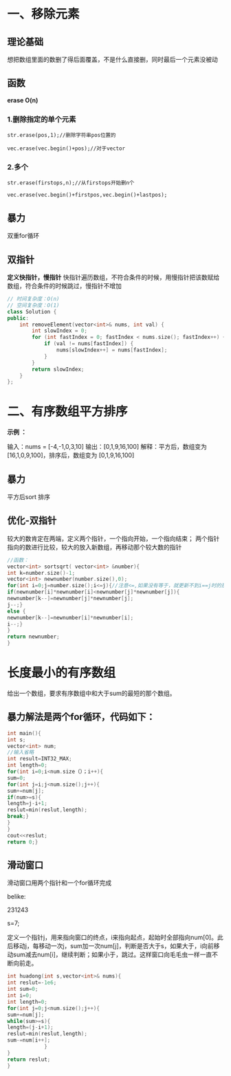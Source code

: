 # 一、移除元素
## 理论基础
想把数组里面的数删了得后面覆盖，不是什么直接删，同时最后一个元素没被动
## 函数
**erase O(n)**
### 1.删除指定的单个元素
```
str.erase(pos,1);//删除字符串pos位置的

vec.erase(vec.begin()+pos);//对于vector
```
### 2.多个
```
str.erase(firstops,n);//从firstops开始删n个

vec.erase(vec.begin()+firstpos,vec.begin()+lastpos);
```
## 暴力
双重for循环
## 双指针
**定义快指针，慢指针**
快指针遍历数组，不符合条件的时候，用慢指针把该数赋给数组，符合条件的时候跳过，慢指针不增加


```CPP
// 时间复杂度：O(n)
// 空间复杂度：O(1)
class Solution {
public:
    int removeElement(vector<int>& nums, int val) {
        int slowIndex = 0;
        for (int fastIndex = 0; fastIndex < nums.size(); fastIndex++) {
            if (val != nums[fastIndex]) {
                nums[slowIndex++] = nums[fastIndex];
            }
        }
        return slowIndex;
    }
};
```
# 二、有序数组平方排序
**示例 ：**

输入：nums = [-4,-1,0,3,10]
输出：[0,1,9,16,100]
解释：平方后，数组变为 [16,1,0,9,100]，排序后，数组变为 [0,1,9,16,100]
## 暴力
平方后sort 排序
## 优化-双指针
较大的数肯定在两端，定义两个指针，一个指向开始，一个指向结束；
两个指针指向的数进行比较，较大的放入新数组，再移动那个较大数的指针

```cpp
//函数：
vector<int> sortsqrt( vector<int> &number){
int k=number.size()-1;
vector<int> newnumber(number.size(),0);
for(int i=0;j=number.size();i<=j){//注意<=,如果没有等于，就更新不到i==j时的那个数
if(newnumber[i]*newnumber[i]<newnumber[j]*newnumber[j]){
newnumber[k--]=newnumber[j]*newnumber[j];
j--;}
else {
newnumber[k--]=newnumber[i]*newnumber[i];
i--;}
}
return newnumber;
}
```
# 长度最小的有序数组
给出一个数组，要求有序数组中和大于sum的最短的那个数组。

## 暴力解法是两个for循环，代码如下：
```cpp
int main(){
int s;
vector<int> num;
//输入省略
int result=INT32_MAX;
int length=0;
for(int i=0;i<num.size（）；i++){
sum=0;
for(int j=i;j<num.size();j++){
sum+=num[j];
if(num>=s){
length=j-i+1;
reslut=min(reslut,length);
break;}
}
}
cout<<reslut;
return 0;}
```
## 滑动窗口
滑动窗口用两个指针和一个for循环完成

belike:

231243

s=7;

定义一个指针j，用来指向窗口的终点，i来指向起点，起始时全部指向num[0]。此后移动j，每移动一次j，sum加一次num[j]，判断是否大于s，如果大于，i向前移动sum减去num[i]，继续判断；如果小于，跳过。这样窗口向毛毛虫一样一直不断向前走。
```cpp
int huadong(int s,vector<int>& nums){
int reslut=-1e6;
int sum=0;
int i=0;
int length=0;
for(int j=0;j<num.size();j++){
sum+=num[j];
while(sum>=s){
length=(j-i+1);
reslut=min(reslut,length);
sum-=num[i++];
            }
}
return reslut;
}



